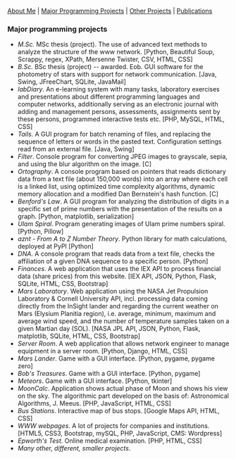 [About Me](./README.md) | [Major Programming Projects](./mpp.md) | [Other Projects](./op.md) | [Publications](./publications.md)

### Major programming projects
- *M.Sc.* MSc thesis (project). The use of advanced text methods to analyze the structure of the www network. [Python, Beautiful Soup, Scrappy, regex, XPath, Mersenne Twister, CSV, HTML, CSS]
- *B.Sc.* BSc thesis (project) -- awarded. Eob. GUI software for the photometry of stars with support for network communication. [Java, Swing, JFreeChart, SQLite, JavaMail]
- *labDiary*. An e-learning system with many tasks, laboratory exercises and presentations about different programming languages and computer networks, additionally serving as an electronic journal with adding and management persons, assessments, assignments sent by these persons, programmed interactive tests etc. [PHP, MySQL, HTML, CSS]
- *Tails*. A GUI program for batch renaming of files, and replacing the sequence of letters or words in the pasted text. Configuration settings read from an external file. [Java, Swing]
- *Filter*. Console program for converting JPEG images to grayscale, sepia, and using the blur algorithm on the image. [C]
- *Ortography*. A console program based on pointers that reads dictionary data from a text file (about 150,000 words) into an array where each cell is a linked list, using optimized time complexity algorithms, dynamic memory allocation and a modified Dan Bernstein's hash function. [C]
- *Benford's Law*. A GUI program for analyzing the distribution of digits in a specific set of prime numbers with the presentation of the results on a graph. [Python, matplotlib, serialization]
- *Ulam Spiral*. Program generating images of Ulam prime numbers spiral. [Python, Pillow]
- *aznt - From A to Z Number Theory*. Python library for math calculations, deployed at PyPI [Python]
- *DNA*. A console program that reads data from a text file, checks the affiliation of a given DNA sequence to a specific person. [Python]
- *Finances*. A web application that uses the IEX API to process financial data (share prices) from this website. [IEX API, JSON, Python, Flask, SQLite, HTML, CSS, Bootstrap]
- *Mars Laboratory*. Web application using the NASA Jet Propulsion Laboratory & Cornell University API, incl. processing data coming directly from the InSight lander and regarding the current weather on Mars (Elysium Planitia region), i.e. average, minimum, maximum and average wind speed, and the number of temperature samples taken on a given Martian day (SOL). [NASA JPL API, JSON, Python, Flask, matplotlib, SQLite, HTML, CSS, Bootstrap]
- *Server Room*. A web application that allows network engineer to manage equipment in a server room. [Python, Django, HTML, CSS]
- *Mars Lander*. Game with a GUI interface. [Python, pygame, pygame zero]
- *Bob's Treasures*. Game with a GUI interface. [Python, pygame]
- *Meteors*. Game with a GUI interface. [Python, tkinter]
- *MoonCalc*. Application shows actual phase of Moon and shows his view on the sky. The algorithmic part developed on the basis of: Astronomical Algorithms, J. Meeus. [PHP, JavaScript, HTML, CSS]
- *Bus Stations*. Interactive map of bus stops. [Google Maps API, HTML, CSS]
- *WWW webpages*. A lot of projects for companies and institutions. [HTML5, CSS3, Bootstrap, mySQL, PHP, JavaScript, CMS: Wordpress]
- *Epworth's Test*. Online medical examination. [PHP, HTML, CSS]
- *Many other, different, smaller projects*.
